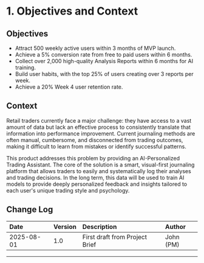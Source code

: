 # 1. Objectives and Context

## Objectives

*   Attract 500 weekly active users within 3 months of MVP launch.
*   Achieve a 5% conversion rate from free to paid users within 6 months.
*   Collect over 2,000 high-quality Analysis Reports within 6 months for AI training.
*   Build user habits, with the top 25% of users creating over 3 reports per week.
*   Achieve a 20% Week 4 user retention rate.

## Context

Retail traders currently face a major challenge: they have access to a vast amount of data but lack an effective process to consistently translate that information into performance improvement. Current journaling methods are often manual, cumbersome, and disconnected from trading outcomes, making it difficult to learn from mistakes or identify successful patterns.

This product addresses this problem by providing an AI-Personalized Trading Assistant. The core of the solution is a smart, visual-first journaling platform that allows traders to easily and systematically log their analyses and trading decisions. In the long term, this data will be used to train AI models to provide deeply personalized feedback and insights tailored to each user's unique trading style and psychology.

## Change Log

| Date       | Version | Description                       | Author    |
| :--------- | :------ | :-------------------------------- | :-------- |
| 2025-08-01 | 1.0     | First draft from Project Brief | John (PM) |

---
